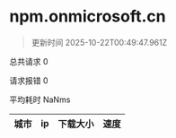 
  # npm.onmicrosoft.cn

  > 更新时间 2025-10-22T00:49:47.961Z
  
  总共请求 0

  请求报错 0

  平均耗时 NaNms

|城市|ip|下载大小|速度|
|-----|----------|---|---|

  